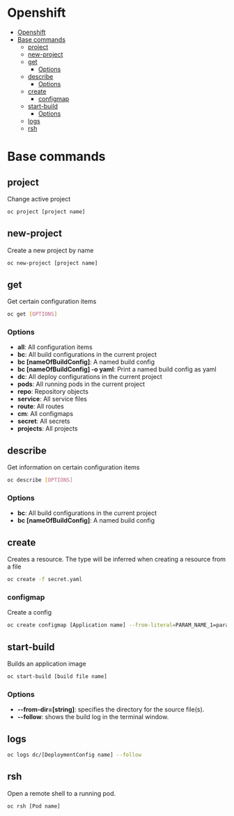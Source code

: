 # Openshift
<!--ts-->
* [Openshift](openshift.md#openshift)
* [Base commands](openshift.md#base-commands)
   * [project](openshift.md#project)
   * [new-project](openshift.md#new-project)
   * [get](openshift.md#get)
      * [Options](openshift.md#options)
   * [describe](openshift.md#describe)
      * [Options](openshift.md#options-1)
   * [create](openshift.md#create)
      * [configmap](openshift.md#configmap)
   * [start-build](openshift.md#start-build)
      * [Options](openshift.md#options-2)
   * [logs](openshift.md#logs)
   * [rsh](openshift.md#rsh)

<!-- Added by: runner, at: Wed Sep  8 10:29:48 UTC 2021 -->

<!--te-->

# Base commands

## project

Change active project

```bash
oc project [project name]
```

## new-project

Create a new project by name

```bash
oc new-project [project name]
```

## get

Get certain configuration items

```bash
oc get [OPTIONS]
```

### Options

- **all**: All configuration items
- **bc**: All build configurations in the current project
- **bc [nameOfBuildConfig]**: A named build config
- **bc [nameOfBuildConfig] -o yaml**: Print a named build config as yaml
- **dc**: All deploy configurations in the current project
- **pods**: All running pods in the current project
- **repo**: Repository objects
- **service**: All service files
- **route**: All routes
- **cm**: All configmaps
- **secret**: All secrets
- **projects**: All projects

## describe

Get information on certain configuration items

```bash
oc describe [OPTIONS]
```

### Options

- **bc**: All build configurations in the current project
- **bc [nameOfBuildConfig]**: A named build config

## create

Creates a resource. The type will be inferred when creating a resource from a file

```bash
oc create -f secret.yaml
```

### configmap

Create a config

```bash
oc create configmap [Application name] --from-literal=PARAM_NAME_1=param_value_1 --from-literal=PARAM_NAME_2=param_value_2
```

## start-build

Builds an application image

```bash
oc start-build [build file name]
```

### Options

- **--from-dir=[string]**: specifies the directory for the source file(s).
- **--follow**: shows the build log in the terminal window.

## logs

```bash
oc logs dc/[DeploymentConfig name] --follow
```

## rsh

Open a remote shell to a running pod.

```bash
oc rsh [Pod name]
```
